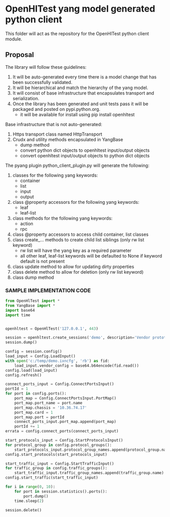 # OpenHlTest yang model generated python client
This folder will act as the repository for the OpenHlTest python client module.

## Proposal
The library will follow these guidelines:
1) It will be auto-generated every time there is a model change that has been successfully validated.
2) It will be hierarchical and match the hierarchy of the yang model.
3) It will consist of base infrastructure that encapsulates transport and serialization.
4) Once the library has been generated and unit tests pass it will be packaged and posted on pypi.python.org.  
   - it will be available for install using pip install openhltest


Base infrastructure that is not auto-generated:
1) Https transport class named HttpTransport
2) Crudx and utility methods encapsulated in YangBase  
   - dump method
   - convert python dict objects to openhltest input/output objects
   - convert openhltest input/output objects to python dict objects 

The pyang plugin python_client_plugin.py will generate the following:
1) classes for the following yang keywords:  
   - container
   - list
   - input
   - output
2) class @property accessors for the following yang keywords: 
   - leaf
   - leaf-list
3) class methods for the following yang keywords:  
   - action
   - rpc
4) class @property accessors to access child container, list classes
5) class create_... methods to create child list siblings (only rw list keyword)  
   - rw list will have the yang key as a required parameter
   - all other leaf, leaf-list keywords will be defaulted to None if keyword default is not present
6) class update method to allow for updating dirty properties
7) class delete method to allow for deletion (only rw list keyword)
8) class dump method


### SAMPLE IMPLEMENTATION CODE 
```python
from OpenHlTest import *
from YangBase import *
import base64
import time


openhltest = OpenHlTest('127.0.0.1', 443)

session = openhltest.create_sessions('demo', description='Vendor prototype demo session')
session.dump()

config = session.config()
load_input = Config.LoadInput()
with open('c:/temp/demo.ixncfg', 'rb') as fid:
    load_input.vendor_config = base64.b64encode(fid.read())
config.load(load_input)
config.refresh()

connect_ports_input = Config.ConnectPortsInput()
portId = 1
for port in config.ports():
    port_map = Config.ConnectPortsInput.PortMap()
    port_map.port_name = port.name
    port_map.chassis = '10.36.74.17'
    port_map.card = 1
    port_map.port = portId
    connect_ports_input.port_map.append(port_map)
    portId += 1
errata = config.connect_ports(connect_ports_input)

start_protocols_input = Config.StartProtocolsInput()
for protocol_group in config.protocol_groups():
    start_protocols_input.protocol_group_names.append(protocol_group.name)
config.start_protocols(start_protocols_input)

start_traffic_input = Config.StartTrafficInput()
for traffic_group in config.traffic_groups():
    start_traffic_input.traffic_group_names.append(traffic_group.name)
config.start_traffic(start_traffic_input)

for i in range(0, 10):
    for port in session.statistics().ports():
        port.dump()
    time.sleep(2)

session.delete()
```